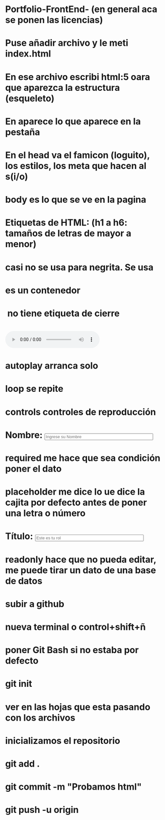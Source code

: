 # Portfolio-FrontEnd- (en general aca se ponen las licencias)
# Puse añadir archivo y le meti index.html
# En ese archivo escribi html:5 oara que aparezca la estructura (esqueleto)
# En <title>Mi primer HTML</title> aparece lo que aparece en la pestaña
# En el head va el famicon (loguito), los estilos, los meta que hacen al s(i/o)
# body es lo que se ve en la pagina
# Etiquetas de HTML: (h1 a h6: tamaños de letras de mayor a menor)
# <b></b> casi no se usa para negrita. Se usa <strong></strong>
# <div> es un contenedor
# <img> no tiene etiqueta de cierre
# <audio src="02 money machine.m4a" autoplay loop controls></audio>
# autoplay arranca solo
# loop se repite
# controls controles de reproducción
# <form>
# <p>Nombre: <input type="text" name="nombre" size="40" placeholder="Ingrese su Nombre" required></p>
# required me hace que sea condición poner el dato
# placeholder me dice lo ue dice la cajita por defecto antes de poner una letra o número
# <p>Título: <input type="text" name="rol" size="40" placeholder="Este es tu rol" readonly></p>
# readonly hace que no pueda editar, me puede tirar un dato de una base de datos
# subir a github
# nueva terminal o control+shift+ñ
# poner Git Bash si no estaba por defecto
# git init
# ver en las hojas que esta pasando con los archivos
# inicializamos el repositorio
# git add .
# git commit -m "Probamos html"
# git push -u origin